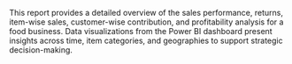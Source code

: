 This report provides a detailed overview of the sales performance, returns, item-wise sales, customer-wise contribution, and profitability analysis for a food business. Data visualizations from the Power BI dashboard present insights across time, item categories, and geographies to support strategic decision-making.

